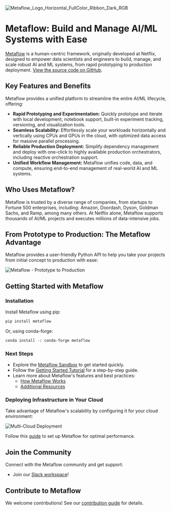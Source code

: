 <!-- Metaflow Logo -->
![Metaflow_Logo_Horizontal_FullColor_Ribbon_Dark_RGB](https://user-images.githubusercontent.com/763451/89453116-96a57e00-d713-11ea-9fa6-82b29d4d6eff.png)

# Metaflow: Build and Manage AI/ML Systems with Ease

[Metaflow](https://metaflow.org) is a human-centric framework, originally developed at Netflix, designed to empower data scientists and engineers to build, manage, and scale robust AI and ML systems, from rapid prototyping to production deployment. [View the source code on GitHub](https://github.com/Netflix/metaflow).

## Key Features and Benefits

Metaflow provides a unified platform to streamline the entire AI/ML lifecycle, offering:

*   **Rapid Prototyping and Experimentation:**  Quickly prototype and iterate with local development, notebook support, built-in experiment tracking, versioning, and visualization tools.
*   **Seamless Scalability:** Effortlessly scale your workloads horizontally and vertically using CPUs and GPUs in the cloud, with optimized data access for massive parallel processing.
*   **Reliable Production Deployment:** Simplify dependency management and deploy with one-click to highly available production orchestrators, including reactive orchestration support.
*   **Unified Workflow Management:** Metaflow unifies code, data, and compute, ensuring end-to-end management of real-world AI and ML systems.

## Who Uses Metaflow?

Metaflow is trusted by a diverse range of companies, from startups to Fortune 500 enterprises, including: Amazon, Doordash, Dyson, Goldman Sachs, and Ramp, among many others. At Netflix alone, Metaflow supports thousands of AI/ML projects and executes millions of data-intensive jobs.

## From Prototype to Production: The Metaflow Advantage

Metaflow provides a user-friendly Python API to help you take your projects from initial concept to production with ease:

![Metaflow - Prototype to Production](docs/prototype-to-prod.png)

## Getting Started with Metaflow

### Installation

Install Metaflow using pip:

```bash
pip install metaflow
```

Or, using conda-forge:

```bash
conda install -c conda-forge metaflow
```

### Next Steps

*   Explore the [Metaflow Sandbox](https://outerbounds.com/sandbox) to get started quickly.
*   Follow the [Getting Started Tutorial](https://docs.metaflow.org/getting-started/tutorials) for a step-by-step guide.
*   Learn more about Metaflow's features and best practices:
    *   [How Metaflow Works](https://docs.metaflow.org/metaflow/basics)
    *   [Additional Resources](https://docs.metaflow.org/introduction/metaflow-resources)

### Deploying Infrastructure in Your Cloud

Take advantage of Metaflow's scalability by configuring it for your cloud environment:

![Multi-Cloud Deployment](docs/multicloud.png)

Follow this [guide](https://outerbounds.com/engineering/welcome/) to set up Metaflow for optimal performance.

## Join the Community

Connect with the Metaflow community and get support:

*   Join our [Slack workspace](http://slack.outerbounds.co/)!

## Contribute to Metaflow

We welcome contributions!  See our [contribution guide](https://docs.metaflow.org/introduction/contributing-to-metaflow) for details.